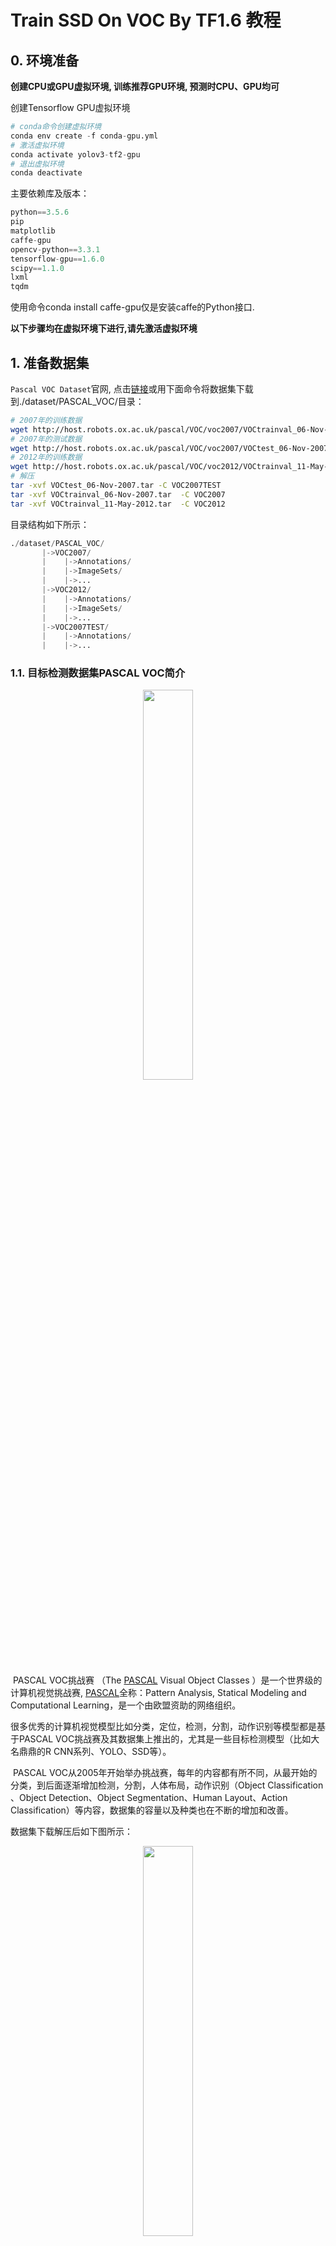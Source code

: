 # Train SSD On VOC  By TF1.6 教程

## 0. 环境准备

**创建CPU或GPU虚拟环境,  训练推荐GPU环境, 预测时CPU、GPU均可**

创建Tensorflow GPU虚拟环境

```python
# conda命令创建虚拟环境
conda env create -f conda-gpu.yml
# 激活虚拟环境
conda activate yolov3-tf2-gpu
# 退出虚拟环境
conda deactivate
```

主要依赖库及版本：

```python
python==3.5.6
pip
matplotlib
caffe-gpu
opencv-python==3.3.1
tensorflow-gpu==1.6.0
scipy==1.1.0
lxml
tqdm
```

使用命令conda  install caffe-gpu仅是安装caffe的Python接口.

**以下步骤均在虚拟环境下进行,请先激活虚拟环境**


## 1. 准备数据集

`Pascal VOC Dataset`官网, 点击[链接](https://pjreddie.com/projects/pascal-voc-dataset-mirror/)或用下面命令将数据集下载到./dataset/PASCAL_VOC/目录：

```bash
# 2007年的训练数据
wget http://host.robots.ox.ac.uk/pascal/VOC/voc2007/VOCtrainval_06-Nov-2007.tar
# 2007年的测试数据
wget http://host.robots.ox.ac.uk/pascal/VOC/voc2007/VOCtest_06-Nov-2007.tar
# 2012年的训练数据
wget http://host.robots.ox.ac.uk/pascal/VOC/voc2012/VOCtrainval_11-May-2012.tar
# 解压
tar -xvf VOCtest_06-Nov-2007.tar -C VOC2007TEST
tar -xvf VOCtrainval_06-Nov-2007.tar  -C VOC2007
tar -xvf VOCtrainval_11-May-2012.tar  -C VOC2012
```

目录结构如下所示：

```python
./dataset/PASCAL_VOC/
 	   |->VOC2007/
 	   |    |->Annotations/
 	   |    |->ImageSets/
 	   |    |->...
 	   |->VOC2012/
 	   |    |->Annotations/
 	   |    |->ImageSets/
 	   |    |->...
 	   |->VOC2007TEST/
 	   |    |->Annotations/
 	   |    |->...
```

### 1.1. 目标检测数据集PASCAL VOC简介

<center class="half">    
    <img src="../pic/voc_dataset.jpg" width="40%"/>     
</center>

​		PASCAL VOC挑战赛 （The [PASCAL](http://pascallin2.ecs.soton.ac.uk/) Visual Object Classes ）是一个世界级的计算机视觉挑战赛, [PASCAL](http://www.pascal-network.org/)全称：Pattern Analysis, Statical Modeling and Computational Learning，是一个由欧盟资助的网络组织。

​		很多优秀的计算机视觉模型比如分类，定位，检测，分割，动作识别等模型都是基于PASCAL VOC挑战赛及其数据集上推出的，尤其是一些目标检测模型（比如大名鼎鼎的R CNN系列、YOLO、SSD等）。

​		PASCAL VOC从2005年开始举办挑战赛，每年的内容都有所不同，从最开始的分类，到后面逐渐增加检测，分割，人体布局，动作识别（Object Classification 、Object Detection、Object Segmentation、Human Layout、Action Classification）等内容，数据集的容量以及种类也在不断的增加和改善。

数据集下载解压后如下图所示：

<center class="half">    
    <img src="../pic/voc.jpg" width="40%"/>     
</center>

* JPEGImages文件夹存储了17125张图片，目前已知：有11540张用于检测任务

  其中：训练集train:5717, 验证集val:5823)

* Annotations文件夹存放的是xml文件,存储每张图片中标注信息,每张图片都有一个同名的xml文件

  <center class="half">    
      <img src="../pic/voc_dataset_annotation.jpg" width="40%"/>     
      <img src="../pic/voc_dataset_annotaion_1.jpg" width="50%"/>
  </center>

* ImageSets中：

  <center class="half">    
      <img src="../pic/voc_image.jpg" width="60%"/>     
  </center>

  * Action存储人的动作，Layout存储人的部位，Segmentation存储分割，Main存储检测索引;
  
  * Main中，每个类都有对应的classname_train.txt、classname_val.txt和classname_trainval.txt三个索引文件，分别对应训练集，验证集和训练验证集（即训练集+验证集）。训练集：5717、验证集：5823 和trainval：11540。
  
    <center class="half">    
        <img src="../pic/voc_main.jpg" width="50%"/>     
        <img src="../pic/voc_main_1.jpg" width="40%"/>
    </center>
  
    每个类别的数量及图片都是一样的，区别在name_train.txt name_val.txt中对name类别进行了划分，对应的类别用1表示，否则用-1表示
  
  * VOC2012中没有了测试集，而是采用在线评测的方式；

* SegmentationClass：语义分割图片：不同类别之间用不同颜色区分，不分割背景.

  <center class="half">    
      <img src="../pic/segClass.png" width="40%"/>     
  </center>
  
* SegmentationObject：实例分割: 不用类别之间及相同类别之间均用不同颜色区分，不分割背景.

  <center class="half">    
      <img src="../pic/segObject.png" width="40%"/>     
  </center>

## 2. 生成TFRecord格式数据集

程序位置 ./dataset/convert_tfrecords.py

将训练集/验证集存储为TFRecord文件，结果保存在 ./dataset/tfrecords/目录下

```bash
python dataset/convert_tfrecords.py \
    --dataset_directory=./dataset/PASCAL_VOC \
    --output_directory=./dataset/tfrecords
```

## 3. 训练

先下载VGG16预训练权重[**pre-trained VGG-16 model (reduced-fc)**](https://drive.google.com/drive/folders/184srhbt8_uvLKeWW_Yo8Mc5wTyc0lJT7)并解压到./model目录

开启训练：

```python
python train_ssd.py
```

### 3.1 训练参数说明

* num_readers: 并行读取数据的数量；

* num_preprocessing_threads：创建batch数据的线程数；
* num_cpu_threads: 训练时CPU线程数;
* gpu_memory_fraction: GPU显存使用率;
* data_dir: LMDB数据集路径;
* num_classes: 数据集类别数+1;
* model_dir: 模型训练结果保存路径;
* log_every_n_steps：终端显示日志频率;
* save_summary_steps：评价指标(loss,accuracy)保存频率;
* save_checkpoints_secs: checkpoints保存频率(单位：秒);
* train_image_size: 输入图片大小;
* train_epochs：训练的轮数;
* max_number_of_steps：训练的最大步数;
* batch_size：batch size大小;
* data_format: 数据格式(通道在前 or 通道在后);
* negative_ratio：loss处正负样本比例(1:3);
* match_threshold：loss match阈值;
* neg_threshold: loss负样本阈值;
* tf_random_seed：随机数种子;
* weight_decay：权重衰减系数;
* momentum：动量系数;
* learning_rate：学习率大小;
* end_learning_rate：学习率衰减最小值;
* decay_boundaries: 学习率衰减边界(step数);
* lr_decay_factors：学习率衰减系数;
* checkpoint_path: fine-tune时，已训练模型的checkpoint保存路径;
* checkpoint_model_scope: 模型里面的作用域名
* model_scope：模型域名;
* checkpoint_exclude_scopes: 加载模型时需要排除的变量;
* ignore_missing_vars: 加载checkpoints时忽略丢失的变量;
* multi_gpu：是否使用GPU多卡训练;



### 3.2 计算mAP值

```python
python eval_ssd.py
python voc_eval.py
```

<center class="half">    
    <img src="../pic/mAP.jpg" width="40%"/>     
</center>

论文中测试结果：

```latex
mAP: 74.3%
```

### 3.3 训练结果可视化

使用tensorboard工具可视化log文件

```python
tensorboard --logdir=./logs
```

<center class="half">    
    <img src="../pic/loss.jpg" width="40%"/>     
</center>

训练时batch_size设置的很小，所以图中loss会出现震荡。

## 4. 检测

```python
python val_ssd.py \
--image_path  ./demo/test.jpg \
--image_out_path  ./demo/test_result.jpg
```

输出结果：

<center class="half">    
    <img src="../pic/test_result.jpg" width="40%"/>     
</center>

